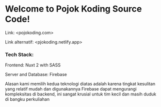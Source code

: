 # Welcome to Pojok Koding Source Code!  

Link: <pojokoding.com>

Link alternatif: <pjokoding.netlify.app>

### Tech Stack:

Frontend: Nuxt 2 with SASS 

Server and Database: Firebase

Alasan kami memilih kedua teknologi diatas adalah karena tingkat kesulitan yang relatif mudah dan digunakannya Firebase dapat mengurangi kompleksitas di backend, ini sangat krusial untuk tim kecil dan masih duduk di bangku perkuliahan
